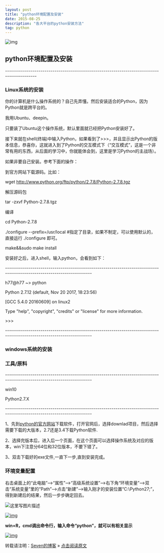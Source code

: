 ```yaml
---
layout: post
title: "python环境配置及安装"
date: 2015-08-25 
description: "各大平台的python安装方法"
tag: python
---   
```




![img](https://timgsa.baidu.com/timg?image&quality=80&size=b9999_10000&sec=1512213234044&di=f62c5246289d1c0aafffcb7678628bb6&imgtype=jpg&src=http%3A%2F%2Fimg4.imgtn.bdimg.com%2Fit%2Fu%3D282855164%2C259270705%26fm%3D214%26gp%3D0.jpg)


## python环境配置及安装

\----------------------------------------------------------------------------------------------

### Linux系统的安装

你的计算机是什么操作系统的？自己先弄懂。然后安装适合的Python，因为Python就是跨平台的。

我用Ubuntu、deepin。

只要装了Ubuntu这个操作系统，默认里面就已经把Python安装好了。

接下来就在shell(终端)中输入Python，如果看到了>>>，并且显示出Python的版本信息，恭喜你，这就进入到了Python的交互模式下（“交互模式”，这是一个非常有用的东西，从后面的学习中，你就能体会到，这里是学习Python的主战场）。

如果非要自己安装。参考下面的操作：

到官方网站下载源码。比如：

wget http://www.python.org/ftp/python/2.7.8/Python-2.7.8.tgz

解压源码包

tar -zxvf Python-2.7.8.tgz

编译

cd Python-2.7.8

./configure --prefix=/usr/local                  #指定了目录，如果不制定，可以使用默认的，直接运行 ./configure 即可。 

make&&sudo make install

安装好之后，进入shell，输入python，会看到如下：

\--------------------------------------------------------------------------------------------------------------------------

h77@h77 ~> python

Python 2.7.12 (default, Nov 20 2017, 18:23:56)

[GCC 5.4.0 20160609] on linux2

Type "help", "copyright", "credits" or "license" for more information.

\>>>

\--------------------------------------------------------------------------------------------------------------------------

### windows系统的安装

### 工具/原料

\--------------------------------------------------------------------------------------------------------------------------

win10

Python2.7.X

\--------------------------------------------------------------------------------------------------------------------------

1、先到[python的官方网站](https://www.python.org/downloads/)下载软件，打开官网后，选择downlad项目，然后选择需要下载的大版本，2.7还是3.4下载Python软件.

2、选择完版本后，进入后一个页面，在这个页面可以选择操作系统及对应的版本，win下注意分64位和32位版本，不要下错了。

3、双击下载好的exe文件,一直下一步,直到安装完成。

### 环境变量配置

右击桌面上的“此电脑”—>“属性”—>“高级系统设置”—>右下角“环境变量”—>双击“系统变量”里的“Path”—>点击“新建”—>输入刚才的安装位置“C:\Python27;”，得到新建后的结果，然后一步步确定回去。

![这里写图片描述](https://images-blogger-opensocial.googleusercontent.com/gadgets/proxy?url=http%3A%2F%2Fimg.blog.csdn.net%2F20160626154619779&container=blogger&gadget=a&rewriteMime=image%2F*)

[![img](https://3.bp.blogspot.com/-D5sERQHYoNY/WiSziAJKcUI/AAAAAAAAAC8/-8vanFb1m-c-HC7DFkGG4W14Oek3lrfrACLcBGAs/s1600/TIM%25E6%2588%25AA%25E5%259B%25BE20171204103057.png)](https://3.bp.blogspot.com/-D5sERQHYoNY/WiSziAJKcUI/AAAAAAAAAC8/-8vanFb1m-c-HC7DFkGG4W14Oek3lrfrACLcBGAs/s1600/TIM%25E6%2588%25AA%25E5%259B%25BE20171204103057.png)

**win+R，cmd调出命令行，输入命令“python”，就可以有相关显示**

[![img](https://2.bp.blogspot.com/-zW2eHPFBP6g/WiS0BAa3sfI/AAAAAAAAADA/Yw0V3X0A7dYpnEQMPXI4Aq_BqKusY0vBQCLcBGAs/s1600/2.png)](https://2.bp.blogspot.com/-zW2eHPFBP6g/WiS0BAa3sfI/AAAAAAAAADA/Yw0V3X0A7dYpnEQMPXI4Aq_BqKusY0vBQCLcBGAs/s1600/2.png)

转载请注明：[Seven的博客](http://seven.github.io) » [点击阅读原文](https://sevenold.github.io/2015/08/python-environment/)

